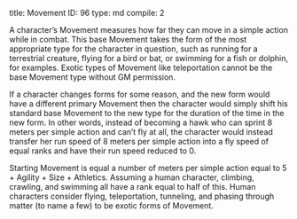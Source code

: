 title:          Movement
ID:             96
type:           md
compile:        2


A character’s Movement measures how far they can move in a simple action while in combat. This base Movement takes the form of the most appropriate type for the character in question, such as running for a terrestrial creature, flying for a bird or bat, or swimming for a fish or dolphin, for examples. Exotic types of Movement like teleportation cannot be the base Movement type without GM permission.

If a character changes forms for some reason, and the new form would have a different primary Movement then the character would simply shift his standard base Movement to the new type for the duration of the time in the new form. In other words, instead of becoming a hawk who can sprint 8 meters per simple action and can’t fly at all, the character would instead transfer her run speed of 8 meters per simple action into a fly speed of equal ranks and have their run speed reduced to 0.

Starting Movement is equal a number of meters per simple action equal to 5 + Agility + Size + Athletics. Assuming a human character, climbing, crawling, and swimming all have a rank equal to half of this. Human characters consider flying, teleportation, tunneling, and phasing through matter (to name a few) to be exotic forms of Movement.